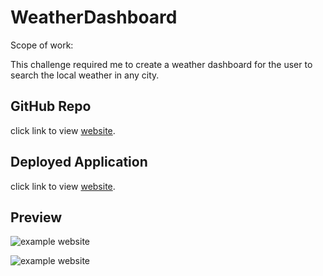 # WeatherDashboard
Scope of work:

This challenge required me to create a weather dashboard for the user to search the local weather in any city. 


## GitHub Repo
click link to view [website](https://github.com/Ejacosta86/WeatherDashboard).


## Deployed Application

click link to view [website](https://grpproject1.github.io/Plan-Your-Knight/).


## Preview

![example website](./assets/img/mainscreenshot.png)

![example website](./assets/img/loginScreenshot.png)


